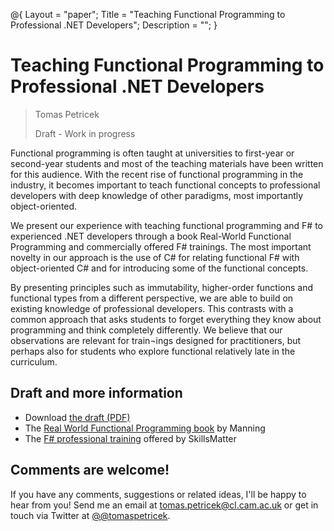 ﻿@{ 
  Layout = "paper";
  Title = "Teaching Functional Programming to Professional .NET Developers";
  Description = "";
}

# Teaching Functional Programming to Professional .NET Developers

> Tomas Petricek
>
> Draft - Work in progress
  
Functional programming is often taught at universities to first-year or second-year 
students and most of the teaching materials have been written for this audience. With 
the recent rise of functional programming in the industry, it becomes important to 
teach functional concepts to professional developers with deep knowledge of other 
paradigms, most importantly object-oriented.

We present our experience with teaching functional programming and F# to experienced 
.NET developers through a book Real-World Functional Programming and commercially offered 
F# trainings. The most important novelty in our approach is the use of C# for relating 
functional F# with object-oriented C# and for introducing some of the functional concepts.

By presenting principles such as immutability, higher-order functions and functional 
types from a different perspective, we are able to build on existing knowledge of 
professional developers. This contrasts with a common approach that asks students to 
forget everything they know about programming and think completely differently. We 
believe that our observations are relevant for train¬ings designed for practitioners, 
but perhaps also for students who explore functional relatively late in the curriculum. 

## Draft and more information

 - Download [the draft (PDF)](fsharp-teaching.pdf)
 - The [Real World Functional Programming book](http://www.manning.com/petricek) by Manning
 - The [F# professional training](http://skillsmatter.com/course/fsharp/tomas-petricek-phil-trelford-fast-track-to-fsharp) offered by SkillsMatter
   
## Comments are welcome!

If you have any comments, suggestions or related ideas, I'll be happy to 
hear from you! Send me an email at [tomas.petricek@cl.cam.ac.uk](mailto:tomas.petricek@cl.cam.ac.uk)
or get in touch via Twitter at [@@tomaspetricek](http://twitter.com/tomaspetricek).
